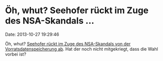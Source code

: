Öh, whut? Seehofer rückt im Zuge des NSA-Skandals \...
======================================================

Date: 2013-10-27 19:29:46

Öh, whut? [Seehofer rückt im Zuge des NSA-Skandals von der
Vorratsdatenspeicherung ab](http://sz.de/1.1804691). Hat der noch nicht
mitgekriegt, dass die Wahl vorbei ist?
